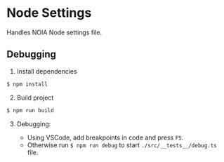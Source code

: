 # Node Settings

Handles NOIA Node settings file.

## Debugging

1. Install dependencies

```sh
$ npm install
```

2. Build project

```sh
$ npm run build
```

3. Debugging:

    * Using VSCode, add breakpoints in code and press `F5`.
    * Otherwise run `$ npm run debug` to start `./src/__tests__/debug.ts` file.

